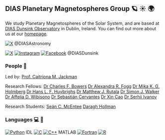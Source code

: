 ## DIAS Planetary Magnetospheres Group :ringed_planet: :sunny: :earth_africa:
We study Planetary Magnetospheres of the Solar System, and are based at [DIAS Dunsink Observatory](https://www.dunsink.dias.ie/) in Dublin, Ireland.
You can find out more about us at our [homepage](https://www.dias.ie/cosmicphysics/astrophysics/astro-research/astro-planetary-magnetospheres/).

[![X](https://img.shields.io/badge/X-%23000000.svg?logo=X&logoColor=white)](https://x.com/DIASAstronomy) @DIASAstronomy

[![X](https://img.shields.io/badge/X-%23000000.svg?logo=X&logoColor=white)](https://x.com/DIASDunsink)
[![Instagram](https://img.shields.io/badge/Instagram-%23E4405F.svg?logo=Instagram&logoColor=white)](https://www.instagram.com/diasdunsink/)
[![Facebook](https://img.shields.io/badge/Facebook-%231877F2.svg?logo=Facebook&logoColor=white)](https://www.facebook.com/DIASDunsink) @DIASDunsink

### People :wave:
Led by: 
[Prof. Caitríona M. Jackman](https://github.com/caitrionajackman)

Research Fellows: 
[Dr Charles F. Bowers](https://github.com/bowersch3)
[Dr Alexandra R. Fogg](https://github.com/arfogg)
[Dr Mika K. G. Holmberg](https://github.com/MikaKGH)
[Dr Hans L. F. Huybrighs](https://github.com/HansHuybrighs)
[Dr Matthew J. Rutala](https://github.com/mjrutala)
[Dr Simon J. Walker](https://github.com/08walkersj)
[Dr Affelia D. Wibisono](https://github.com/AffeliaW)
[Dr Sebastián Cervantes](https://github.com/scervantes90)
[Dr Xin Cao](https://github.com/tiger2017)
[Dr Serhii Ivanov](https://github.com/smivanov87)

Research Students:
[Seán C. McEntee](https://github.com/SeanMcEntee)
[Daragh Hollman](https://github.com/daraghhollman)

### Languages :computer: :snake:
[![Python](https://img.shields.io/badge/Python-3776AB?logo=python&logoColor=fff)](#)
IDL
[![C](https://img.shields.io/badge/C-00599C?logo=c&logoColor=white)](#)
[![C++](https://img.shields.io/badge/C++-%2300599C.svg?logo=c%2B%2B&logoColor=white)](#)
MATLAB
[![Fortran](https://img.shields.io/badge/Fortran-734F96?logo=fortran&logoColor=fff)](#)
[![R](https://img.shields.io/badge/R-%23276DC3.svg?logo=r&logoColor=white)](#)
